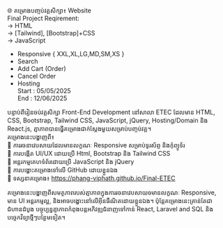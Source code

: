 🌐 គម្រោងបញ្ចប់វគ្គសិក្សា៖ Website <br>
Final Project Reqirement: <br>
    -> HTML <br>
    -> [Tailwind], [Bootstrap]+CSS <br>
    -> JavaScript <br>
+ Responsive { XXL,XL,LG,MD,SM,XS } <br>
+ Search <br>
+ Add Cart (Order) <br>
+ Cancel Order <br>
+ Hosting <br>
Start : 05/05/2025 <br>
End : 12/06/2025 <br>

បន្ទាប់ពីរៀនចប់វគ្គសិក្សា Front-End Development នៅសាលា ETEC ដែលមាន HTML, CSS, Bootstrap, Tailwind CSS, JavaScript, jQuery, Hosting/Domain និង React.js, ត្មាភាពបានធ្វើគម្រោងជាក់ស្តែងមួយសម្រាប់បញ្ចប់វគ្គ។ <br>
គម្រោងនេះបង្ហាញពី៖ <br>
🔹 ការរចនាវេបសាយដែលមានលក្ខណៈ Responsive សម្រាប់ទូរស័ព្ទ និងកុំព្យូទ័រ <br>
🔹 ការបង្កើត UI/UX ដោយប្រើ Html, Bootstrap និង Tailwind CSS <br>
🔹 អន្តរកម្មគេហទំព័រដោយប្រើ JavaScript និង jQuery <br>
🔹 ការបង្ហោះគម្រោងទៅលើ GitHub ដោយខ្លួនឯង <br>
📎 ទស្សនាគម្រោង៖ https://phang-viphath.github.io/Final-ETEC <br>

គម្រោងនេះបង្ហាញពីសមត្ថភាពរបស់ត្មាភាពក្នុងការរចនាវេបសាយឲមានលក្ខណៈ Responsive, មាន UI អន្តរកម្មល្អ, និងអាចបង្ហោះនៅលើអ៊ីនធឺណិតដោយខ្លួនឯង។ ប៉ុន្តែគម្រោងនេះគ្រាន់តែជាជំហានដំបូង បច្ចុប្បន្នត្មាភាពកំពុងបន្តអភិវឌ្ឍជំនាញទៅកាន់ React, Laravel and SQL និងបច្ចេកវិទ្យាថ្មីៗបន្ថែមទៀត។

